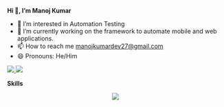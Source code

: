 **Hi 👋, I’m Manoj Kumar**
- 👀 I’m interested in Automation Testing
- 🌱 I’m currently working on the framework to automate mobile and web applications.
- 📫 How to reach me manojkumardev27@gmail.com
- 😄 Pronouns: He/Him

<p align="left">
  <a href="https://www.linkedin.com/in/manoj-kumar-5133422b9/">
    <img src="https://skillicons.dev/icons?i=linkedin" />
  </a>
   <a href="https://github.com/Manojdev27">
    <img src="https://skillicons.dev/icons?i=github" />
  </a>
</p>
<p align ="left">
  <B>Skills</B>
</p>
 <p align="center">
  <a href="https://skillicons.dev">
    <img src="https://skillicons.dev/icons?i=selenium,java,docker,html,maven,mongodb,mysql,js,jenkins,aws,github" />
  </a>
</p>


<!---
Manojdev27/Manojdev27 is a ✨ special ✨ repository because its `README.md` (this file) appears on your GitHub profile.
You can click the Preview link to take a look at your changes.
--->
